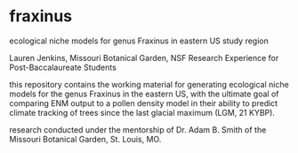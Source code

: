 # fraxinus
 ecological niche models for genus Fraxinus in eastern US study region

Lauren Jenkins, Missouri Botanical Garden, NSF Research Experience for Post-Baccalaureate Students

this repository contains the working material for generating ecological niche models for the genus Fraxinus in the eastern US, with the ultimate goal of comparing ENM output to a pollen density model in their ability to predict climate tracking of trees since the last glacial maximum (LGM, 21 KYBP).

research conducted under the mentorship of Dr. Adam B. Smith of the Missouri Botanical Garden, St. Louis, MO.